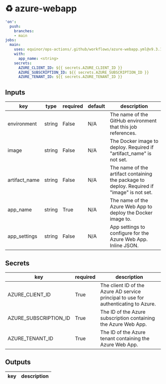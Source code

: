 # ♻ azure-webapp

```yaml
'on':
  push:
    branches:
    - main
jobs:
  main:
    uses: equinor/ops-actions/.github/workflows/azure-webapp.yml@v9.3.1
    with:
      app_name: <string>
    secrets:
      AZURE_CLIENT_ID: ${{ secrets.AZURE_CLIENT_ID }}
      AZURE_SUBSCRIPTION_ID: ${{ secrets.AZURE_SUBSCRIPTION_ID }}
      AZURE_TENANT_ID: ${{ secrets.AZURE_TENANT_ID }}

```

## Inputs

key | type | required | default | description
--- | --- | --- | --- | ---
environment | string | False | N/A | The name of the GitHub environment that this job references.
image | string | False | N/A | The Docker image to deploy. Required if "artifact_name" is not set.
artifact_name | string | False | N/A | The name of the artifact containing the package to deploy. Required if "image" is not set.
app_name | string | True | N/A | The name of the Azure Web App to deploy the Docker image to.
app_settings | string | False | N/A | App settings to configure for the Azure Web App. Inline JSON.

## Secrets

key | required | description
--- | --- | ---
AZURE_CLIENT_ID | True | The client ID of the Azure AD service principal to use for authenticating to Azure.
AZURE_SUBSCRIPTION_ID | True | The ID of the Azure subscription containing the Azure Web App.
AZURE_TENANT_ID | True | The ID of the Azure tenant containing the Azure Web App.

## Outputs

key | description
--- | ---
